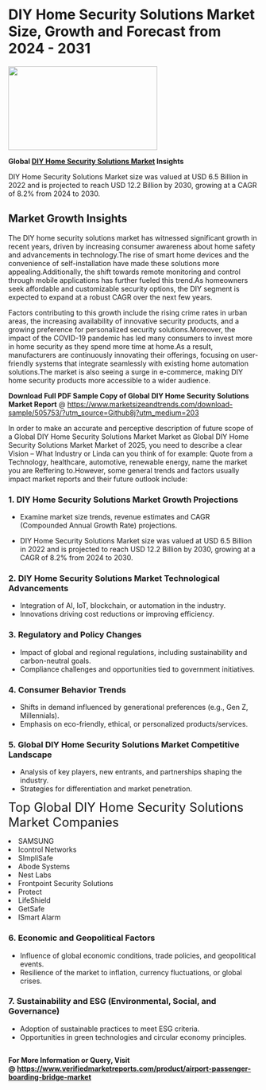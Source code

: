 <H1>DIY Home Security Solutions Market Size, Growth and Forecast from 2024 - 2031</H1><img class="aligncenter size-medium wp-image-584254" src="https://thirdeyenews.in/wp-content/uploads/2024/09/Global-Market-Research-300x168.jpeg" alt="" width="300" height="168" /><p><strong>Global&nbsp;<a href="https://www.marketsizeandtrends.com/download-sample/505753/?utm_source=Github8j?utm_medium=203">DIY Home Security Solutions Market</a> Insights</strong></p><p>DIY Home Security Solutions Market size was valued at USD 6.5 Billion in 2022 and is projected to reach USD 12.2 Billion by 2030, growing at a CAGR of 8.2% from 2024 to 2030.</p><p><h2>Market Growth Insights</h2> <p>The DIY home security solutions market has witnessed significant growth in recent years, driven by increasing consumer awareness about home safety and advancements in technology.The rise of smart home devices and the convenience of self-installation have made these solutions more appealing.Additionally, the shift towards remote monitoring and control through mobile applications has further fueled this trend.As homeowners seek affordable and customizable security options, the DIY segment is expected to expand at a robust CAGR over the next few years.</p> <p>Factors contributing to this growth include the rising crime rates in urban areas, the increasing availability of innovative security products, and a growing preference for personalized security solutions.Moreover, the impact of the COVID-19 pandemic has led many consumers to invest more in home security as they spend more time at home.As a result, manufacturers are continuously innovating their offerings, focusing on user-friendly systems that integrate seamlessly with existing home automation solutions.The market is also seeing a surge in e-commerce, making DIY home security products more accessible to a wider audience.</p> <p><span class=""><strong>Download Full PDF Sample Copy of Global DIY Home Security Solutions Market Report</strong> @ <a href="https://www.marketsizeandtrends.com/download-sample/505753/?utm_source=Github8j?utm_medium=203" target="_blank">https://www.marketsizeandtrends.com/download-sample/505753/?utm_source=Github8j?utm_medium=203</a></span></p><p>In order to make an accurate and perceptive description of future scope of a Global&nbsp;DIY Home Security Solutions Market Market as Global&nbsp;DIY Home Security Solutions Market Market of 2025, you need to describe a clear Vision &ndash; What Industry or Linda can you think of for example: Quote from a Technology, healthcare, automotive, renewable energy, name the market you are Reffering to.However, some general trends and factors usually impact market reports and their future outlook include:</p><h3>1.&nbsp;<strong>DIY Home Security Solutions Market Growth Projections</strong></h3><ul><li>Examine market size trends, revenue estimates and CAGR (Compounded Annual Growth Rate) projections.</li><li><p>DIY Home Security Solutions Market size was valued at USD 6.5 Billion in 2022 and is projected to reach USD 12.2 Billion by 2030, growing at a CAGR of 8.2% from 2024 to 2030.</p></li></ul><h3>2.&nbsp;<strong>DIY Home Security Solutions Market Technological Advancements</strong></h3><ul><li>Integration of AI, IoT, blockchain, or automation in the industry.</li><li>Innovations driving cost reductions or improving efficiency.</li></ul><h3>3.&nbsp;<strong>Regulatory and Policy Changes</strong></h3><ul><li>Impact of global and regional regulations, including sustainability and carbon-neutral goals.</li><li>Compliance challenges and opportunities tied to government initiatives.</li></ul><h3>4.&nbsp;<strong>Consumer Behavior Trends</strong></h3><ul><li>Shifts in demand influenced by generational preferences (e.g., Gen Z, Millennials).</li><li>Emphasis on eco-friendly, ethical, or personalized products/services.</li></ul><h3>5.&nbsp;<strong>Global DIY Home Security Solutions Market Competitive Landscape</strong></h3><ul><li>Analysis of key players, new entrants, and partnerships shaping the industry.</li><li>Strategies for differentiation and market penetration.</li></ul><p data-pm-slice="1 1 []"><span style="color: inherit; font-family: inherit; font-size: 25px;">Top Global DIY Home Security Solutions Market Companies</span></p><div class="" data-test-id=""><p><li>SAMSUNG</li><li> Icontrol Networks</li><li> SImpliSafe</li><li> Abode Systems</li><li> Nest Labs</li><li> Frontpoint Security Solutions</li><li> Protect</li><li> LifeShield</li><li> GetSafe</li><li> ISmart Alarm</li></p></div><h3>6.&nbsp;<strong>Economic and Geopolitical Factors</strong></h3><ul><li>Influence of global economic conditions, trade policies, and geopolitical events.</li><li>Resilience of the market to inflation, currency fluctuations, or global crises.</li></ul><h3>7.&nbsp;<strong>Sustainability and ESG (Environmental, Social, and Governance)</strong></h3><ul><li>Adoption of sustainable practices to meet ESG criteria.</li><li>Opportunities in green technologies and circular economy principles.</li></ul><h2><strong style="font-size: 14px;">For More Information or Query, Visit @&nbsp;</strong><a style="background-color: #ffffff; font-size: 14px;" href="https://www.marketsizeandtrends.com/report/diy-home-security-solutions-market/" target="_blank">https://www.verifiedmarketreports.com/product/airport-passenger-boarding-bridge-market</a></h2>